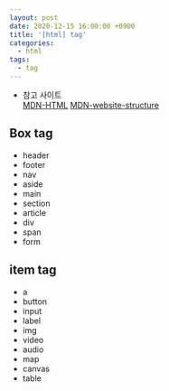 ```yaml
---
layout: post
date: 2020-12-15 16:00:00 +0900
title: '[html] tag'
categories:
  - html
tags:
  - tag
---
```


- 참고 사이트  
[MDN-HTML](https://developer.mozilla.org/ko/docs/Web/HTML)
[MDN-website-structure](https://developer.mozilla.org/en-US/docs/Learn/HTML/Introduction_to_HTML/Document_and_website_structure)


## Box tag
- header
- footer
- nav
- aside
- main
- section
- article
- div
- span
- form

## item tag
- a
- button
- input
- label
- img
- video
- audio
- map
- canvas
- table

 
